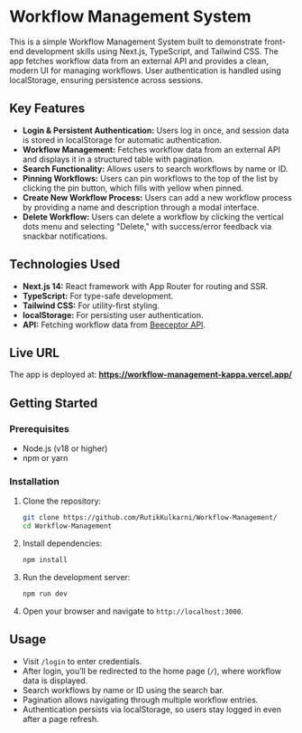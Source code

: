 # Workflow Management System

This is a simple Workflow Management System built to demonstrate front-end development skills using Next.js, TypeScript, and Tailwind CSS. The app fetches workflow data from an external API and provides a clean, modern UI for managing workflows. User authentication is handled using localStorage, ensuring persistence across sessions.

## Key Features

- **Login & Persistent Authentication:** Users log in once, and session data is stored in localStorage for automatic authentication.
- **Workflow Management:** Fetches workflow data from an external API and displays it in a structured table with pagination.
- **Search Functionality:** Allows users to search workflows by name or ID.
- **Pinning Workflows:** Users can pin workflows to the top of the list by clicking the pin button, which fills with yellow when pinned.
- **Create New Workflow Process:** Users can add a new workflow process by providing a name and description through a modal interface.
- **Delete Workflow:** Users can delete a workflow by clicking the vertical dots menu and selecting "Delete," with success/error feedback via snackbar notifications.

## Technologies Used

- **Next.js 14:** React framework with App Router for routing and SSR.
- **TypeScript:** For type-safe development.
- **Tailwind CSS:** For utility-first styling.
- **localStorage:** For persisting user authentication.
- **API:** Fetching workflow data from [Beeceptor API](https://workflows.free.beeceptor.com/data).

## Live URL

The app is deployed at:
**https://workflow-management-kappa.vercel.app/**

## Getting Started

### Prerequisites

- Node.js (v18 or higher)
- npm or yarn

### Installation

1. Clone the repository:
   ```bash
   git clone https://github.com/RutikKulkarni/Workflow-Management/
   cd Workflow-Management
   ```
2. Install dependencies:
   ```bash
   npm install
   ```
3. Run the development server:
   ```bash
   npm run dev
   ```
4. Open your browser and navigate to `http://localhost:3000`.

## Usage

- Visit `/login` to enter credentials.
- After login, you’ll be redirected to the home page (`/`), where workflow data is displayed.
- Search workflows by name or ID using the search bar.
- Pagination allows navigating through multiple workflow entries.
- Authentication persists via localStorage, so users stay logged in even after a page refresh.
